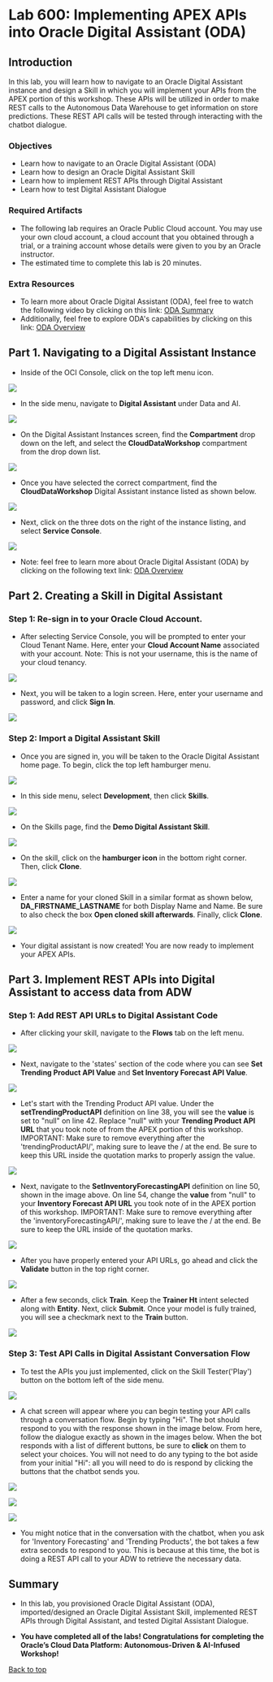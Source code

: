 # Lab 600: Implementing APEX APIs into Oracle Digital Assistant (ODA)

<!-- Comment out table of contents
## Table of Contents
[Introduction](#introduction)
-->

## Introduction

In this lab, you will learn how to navigate to an Oracle Digital Assistant instance and design a Skill in which you will implement your APIs from the APEX portion of this workshop.  These APIs will be utilized in order to make REST calls to the Autonomous Data Warehouse to get information on store predictions.  These REST API calls will be tested through interacting with the chatbot dialogue.

### Objectives

-   Learn how to navigate to an Oracle Digital Assistant (ODA)
-   Learn how to design an Oracle Digital Assistant Skill
-   Learn how to implement REST APIs through Digital Assistant
-   Learn how to test Digital Assistant Dialogue

### Required Artifacts

-   The following lab requires an Oracle Public Cloud account. You may use your own cloud account, a cloud account that you obtained through a trial, or a training account whose details were given to you by an Oracle instructor.
-   The estimated time to complete this lab is 20 minutes.

### Extra Resources
-   To learn more about Oracle Digital Assistant (ODA), feel free to watch the following video by clicking on this link: [ODA Summary](https://www.youtube.com/watch?v=byXa6tIgyKY)
-   Additionally, feel free to explore ODA's capabilities by clicking on this link: [ODA Overview](https://www.oracle.com/application-development/cloud-services/digital-assistant/)


## Part 1. Navigating to a Digital Assistant Instance

-   Inside of the OCI Console, click on the top left menu icon.

![](./images/1.png " ")

-   In the side menu, navigate to **Digital Assistant** under Data and AI.

![](./images/2.png " ")

-   On the Digital Assistant Instances screen, find the **Compartment** drop down on the left, and select the **CloudDataWorkshop** compartment from the drop down list.

![](./images/600new0.png " ")

-   Once you have selected the correct compartment, find the **CloudDataWorkshop** Digital Assistant instance listed as shown below.

![](./images/600new1.png " ")

-   Next, click on the three dots on the right of the instance listing, and select **Service Console**.

![](./images/600new2.png " ")

-   Note: feel free to learn more about Oracle Digital Assistant (ODA) by clicking on the following text link: [ODA Overview](https://www.oracle.com/application-development/cloud-services/digital-assistant/)


## Part 2. Creating a Skill in Digital Assistant

### **Step 1:** Re-sign in to your Oracle Cloud Account.

-   After selecting Service Console, you will be prompted to enter your Cloud Tenant Name.  Here, enter your **Cloud Account Name** associated with your account.  Note: This is not your username, this is the name of your cloud tenancy.

![](./images/7.png " ")

-   Next, you will be taken to a login screen.  Here, enter your username and password, and click **Sign In**.

![](./images/8.png " ")

### **Step 2:** Import a Digital Assistant Skill

-   Once you are signed in, you will be taken to the Oracle Digital Assistant home page.  To begin, click the top left hamburger menu.

![](./images/9.png " ")

-   In this side menu, select **Development**, then click **Skills**.

![](./images/10.png " ")

-   On the Skills page, find the **Demo Digital Assistant Skill**.

![](./images/12.png " ")

-   On the skill, click on the **hamburger icon** in the bottom right corner.  Then, click **Clone**.

![](./images/600new3.png " ")

-   Enter a name for your cloned Skill in a similar format as shown below, **DA\_FIRSTNAME\_LASTNAME** for both Display Name and Name.  Be sure to also check the box **Open cloned skill afterwards**.  Finally, click **Clone**.

![](./images/600new4.png " ")

-   Your digital assistant is now created!  You are now ready to implement your APEX APIs.

## Part 3. Implement REST APIs into Digital Assistant to access data from ADW

### **Step 1:** Add REST API URLs to Digital Assistant Code

-   After clicking your skill, navigate to the **Flows** tab on the left menu.

![](./images/13.png " ")

-   Next, navigate to the 'states' section of the code where you can see **Set Trending Product API Value** and **Set Inventory Forecast API Value**.

![](./images/16full.png " ")

-   Let's start with the Trending Product API value.  Under the **setTrendingProductAPI** definition on line 38, you will see the **value** is set to "null" on line 42.  Replace "null" with your **Trending Product API URL** that you took note of from the APEX portion of this workshop.  IMPORTANT: Make sure to remove everything after the 'trendingProductAPI/', making sure to leave the / at the end.  Be sure to keep this URL inside the quotation marks to properly assign the value.

![](./images/16first.png " ")

-   Next, navigate to the **SetInventoryForecastingAPI** definition on line 50, shown in the image above.  On line 54, change the **value** from "null" to your **Inventory Forecast API URL** you took note of in the APEX portion of this workshop.  IMPORTANT: Make sure to remove everything after the 'inventoryForecastingAPI/', making sure to leave the / at the end.  Be sure to keep the URL inside of the quotation marks.

![](./images/16second.png " ")

-   After you have properly entered your API URLs, go ahead and click the **Validate** button in the top right corner.  

![](./images/14.png " ")

-   After a few seconds, click **Train**.  Keep the **Trainer Ht** intent selected along with **Entity**.  Next, click **Submit**.  Once your model is fully trained, you will see a checkmark next to the **Train** button.

![](./images/15.png " ")

### **Step 3:** Test API Calls in Digital Assistant Conversation Flow

-   To test the APIs you just implemented, click on the Skill Tester('Play') button on the bottom left of the side menu.

![](./images/17.png " ")

-   A chat screen will appear where you can begin testing your API calls through a conversation flow. Begin by typing "Hi".  The bot should respond to you with the response shown in the image below.  From here, follow the dialogue exactly as shown in the images below. When the bot responds with a list of different buttons, be sure to **click** on them to select your choices.  You will not need to do any typing to the bot aside from your initial "Hi": all you will need to do is respond by clicking the buttons that the chatbot sends you.

![](./images/18new.png " ")

![](./images/19new.png " ")

![](./images/20new.png " ")

-   You might notice that in the conversation with the chatbot, when you ask for 'Inventory Forecasting' and 'Trending Products', the bot takes a few extra seconds to respond to you.  This is because at this time, the bot is doing a REST API call to your ADW to retrieve the necessary data.

## Summary

-   In this lab, you provisioned Oracle Digital Assistant (ODA), imported/designed an Oracle Digital Assistant Skill, implemented REST APIs through Digital Assistant, and tested Digital Assistant Dialogue.

- **You have completed all of the labs! Congratulations for completing the Oracle’s Cloud Data Platform: Autonomous-Driven & AI-Infused Workshop!**

[Back to top](#introduction)
